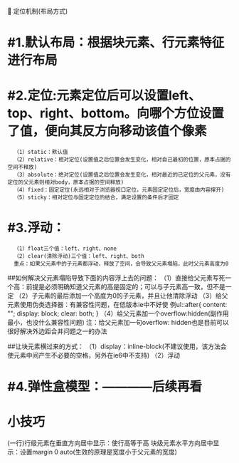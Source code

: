 🍎 定位机制(布局方式)
# #1.默认布局：根据块元素、行元素特征进行布局
# #2.定位:元素定位后可以设置left、top、right、bottom。向哪个方位设置了值，便向其反方向移动该值个像素
      （1）static：默认值
      （2）relative：相对定位(设置值之后位置会发生变化，相对自己最初的位置，原本占据的空间不释放)
      （3）absolute：绝对定位(设置值之后位置会发生变化，相对最近的已定位的父元素，没有定位的父元素则相对body，原本占据的空间释放)
      （4）fixed：固定定位(永远相对于浏览器视口定位，元素固定定位后，宽度由内容撑开)       
      （5）sticky：相对定位与固定定位的结合，满足设置的条件后才固定
# #3.浮动：
      （1）float三个值：left、right、none
      （2）clear(清除浮动)三个值：left、right、both
      重点：如果父元素中的子元素都浮动，释放了空间，会导致父元素塌陷，此时父元素高度为0
      
##如何解决父元素塌陷导致下面的内容浮上去的问题：
      （1）直接给父元素写死一个高：前提是必须明确知道父元素的高是固定的；可以与子元素高一致，但不是一定
      （2）子元素的最后添加一个高度为0的子元素，并且让他清除浮动
      （3）给父元素使用伪类选择器：有兼容性问题，在低版本ie中不好使
        例ul::after{
            content: "";
            display: block;
            clear: both;
        }
      （4）给父元素加一个overflow:hidden(副作用最小，也没什么兼容性问题)
       注：给父元素加一句overflow: hidden也是目前可以很好解决外边距合并问题之一的办法

##让块元素横过来的方式：
（1）display：inline-block(不建议使用，该方法会使元素中间产生不必要的空格，另外在ie6中不支持)
（2）浮动

# #4.弹性盒模型：————后续再看

# 小技巧
(一行)行级元素在垂直方向居中显示：使行高等于高
块级元素水平方向居中显示：设置margin 0 auto(生效的原理是宽度小于父元素的宽度)

